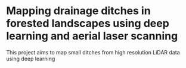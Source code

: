 # Mapping drainage ditches in forested landscapes using deep learning and aerial laser scanning
This project aims to map small ditches from high resolution LiDAR data using deep learning


